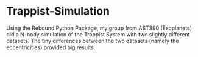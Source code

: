 # Trappist-Simulation
Using the Rebound Python Package, my group from AST390 (Exoplanets) did a N-body simulation of the Trappist System with two slightly different datasets. The tiny differences between the two datasets (namely the eccentricities) provided big results. 
